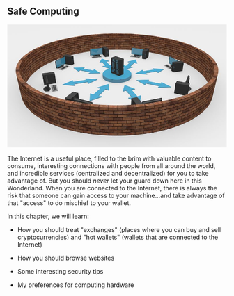 ## Safe Computing

![](/assets/network-2081171__480.jpg)

The Internet is a useful place, filled to the brim with valuable content to consume, interesting connections with people from all around the world, and incredible services (centralized and decentralized) for you to take advantage of. But you should *never* let your guard down here in this Wonderland. When you are connected to the Internet, there is always the risk that someone can gain access to your machine...and take advantage of that "access" to do mischief to your wallet.

In this chapter, we will learn:

- How you should treat "exchanges" (places where you can buy and sell cryptocurrencies) and "hot wallets" (wallets that are connected to the Internet)

- How you should browse websites

- Some interesting security tips

- My preferences for computing hardware